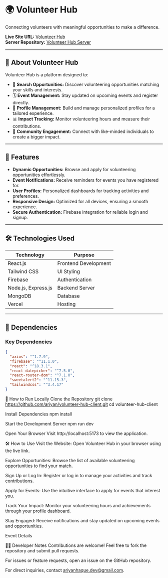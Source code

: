 # 🌍 Volunteer Hub  

Connecting volunteers with meaningful opportunities to make a difference.  

**Live Site URL:** [Volunteer Hub](https://assignment-11-ariyan.netlify.app/)  
**Server Repository:** [Volunteer Hub Server](https://github.com/ariyan-321/volunteer-hub-server)

---

## 📖 About Volunteer Hub  
Volunteer Hub is a platform designed to:  
- 🔎 **Search Opportunities:** Discover volunteering opportunities matching your skills and interests.  
- 🗓️ **Event Management:** Stay updated on upcoming events and register directly.  
- 📝 **Profile Management:** Build and manage personalized profiles for a tailored experience.  
- 📊 **Impact Tracking:** Monitor volunteering hours and measure their contributions.  
- 🌟 **Community Engagement:** Connect with like-minded individuals to create a bigger impact.  

---

## 🚀 Features  
- **Dynamic Opportunities:** Browse and apply for volunteering opportunities effortlessly.  
- **Event Notifications:** Receive reminders for events you have registered for.  
- **User Profiles:** Personalized dashboards for tracking activities and preferences.  
- **Responsive Design:** Optimized for all devices, ensuring a smooth experience.  
- **Secure Authentication:** Firebase integration for reliable login and signup.  

---

## 🛠️ Technologies Used  
| **Technology**      | **Purpose**                |  
|----------------------|----------------------------|  
| React.js            | Frontend Development       |  
| Tailwind CSS        | UI Styling                 |  
| Firebase            | Authentication             |  
| Node.js, Express.js | Backend Server             |  
| MongoDB             | Database                   |  
| Vercel              | Hosting                    |  

---

## 🧰 Dependencies  

### Key Dependencies  
```json
{
  "axios": "^1.7.9",
  "firebase": "^11.1.0",
  "react": "^18.3.1",
  "react-datepicker": "^7.5.0",
  "react-router-dom": "^7.1.0",
  "sweetalert2": "^11.15.3",
  "tailwindcss": "^3.4.17"
}
```


📝 How to Run Locally
Clone the Repository
git clone https://github.com/ariyan/volunteer-hub-client.git
cd volunteer-hub-client


Install Dependencies
npm install


Start the Development Server
npm run dev


Open Your Browser
Visit http://localhost:5173 to view the application.

🛠️ How to Use
Visit the Website:
Open Volunteer Hub in your browser using the live link.

Explore Opportunities:
Browse the list of available volunteering opportunities to find your match.

Sign Up or Log In:
Register or log in to manage your activities and track contributions.

Apply for Events:
Use the intuitive interface to apply for events that interest you.

Track Your Impact:
Monitor your volunteering hours and achievements through your profile dashboard.

Stay Engaged:
Receive notifications and stay updated on upcoming events and opportunities.



Event Details

🧑‍💻 Developer Notes
Contributions are welcome! Feel free to fork the repository and submit pull requests.

For issues or feature requests, open an issue on the GitHub repository.

For direct inquiries, contact ariyanhaque.dev@gmail.com.


